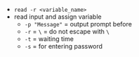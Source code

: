 * `read -r <variable_name>`
* read input and assign variable
    * `-p "Message"` = output prompt before
    * `-r` = `\` = do not escape with `\`
    * `-t` = waiting time
    * `-s` = for entering password    

